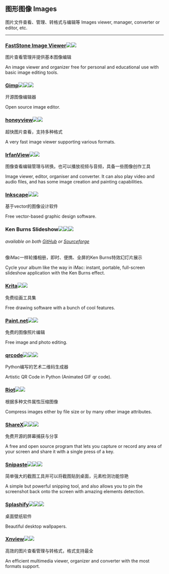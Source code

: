 ## 图形图像   Images

图片文件查看、管理、转格式与编辑等   Images viewer, manager, converter or editor, etc.

---

### [FastStone Image Viewer](http://www.faststone.org/)![](/assets/图片2.png)![](/assets/earth-globe.png)

图片查看管理并提供基本图像编辑

An image viewer and organizer free for personal and educational use with basic image editing tools.

### [Gimp](http://www.gimp.org/)![](/assets/图片2.png)![](/assets/open-source-icon.png)![](/assets/earth-globe.png)

开源图像编辑器

Open source image editor.

### [honeyview](http://www.bandisoft.com/honeyview/)![](/assets/图片2.png)![](/assets/earth-globe.png)

超快图片查看，支持多种格式

A very fast image viewer supporting various formats.

### [IrfanView](http://www.irfanview.com/)![](/assets/图片2.png)![](/assets/earth-globe.png)

图像查看编辑管理与转换。也可以播放视频与音频，具备一些图像创作工具

Image viewer, editor, organiser and converter. It can also play video and audio files, and has some image creation and painting capabilities.

### [Inkscape](https://inkscape.org/en/)![](/assets/图片2.png)![](/assets/earth-globe.png)

基于vector的图像设计软件

Free vector-based graphic design software.

### Ken Burns Slideshow![](/assets/图片2.png)![](/assets/open-source-icon.png)![](/assets/earth-globe.png)

###### available on both [GitHub](https://github.com/changbowen/Ken-Burns-Slideshow) or [Sourceforge](https://sourceforge.net/projects/ken-burns-slideshow/)

像iMac一样轮播相册，即时、便携、全屏的Ken Burns特效幻灯片展示

Cycle your album like the way in iMac: instant, portable, full-screen slideshow application with the Ken Burns effect.

### [Krita](https://krita.org/)![](/assets/图片2.png)![](/assets/earth-globe.png)

免费绘画工具集

Free drawing software with a bunch of cool features.

### [Paint.net](http://www.getpaint.net/index.html)![](/assets/图片2.png)![](/assets/united-states.png)

免费的图像照片编辑

Free image and photo editing.

### [**qrcode**](https://github.com/sylnsfar/qrcode)![](/assets/图片2.png)![](/assets/open-source-icon.png)![](/assets/united-states.png)

Python编写的艺术二维码生成器

Artistic QR Code in Python \(Animated GIF qr code\).

### [Riot](http://luci.criosweb.ro/riot/)![](/assets/图片2.png)![](/assets/earth-globe.png)

根据多种文件属性压缩图像

Compress images either by file size or by many other image attributes.

### [ShareX](https://getsharex.com/)![](/assets/图片2.png)![](/assets/open-source-icon.png)![](/assets/earth-globe.png)

免费开源的屏幕捕获与分享

A free and open source program that lets you capture or record any area of your screen and share it with a single press of a key.

### [Snipaste](https://snipaste.com/)![](/assets/图片2.png)![](/assets/earth-globe.png)![](/assets/usb.png)

简单强大的截图工具并可以将截图贴到桌面，元素检测功能惊艳

A simple but powerful snipping tool, and also allows you to pin the screenshot back onto the screen with amazing elements detection.

### [Splashify](https://splashify.net/)![](/assets/图片2.png)![](/assets/open-source-icon.png)![](/assets/united-states.png)

桌面壁纸软件

Beautiful desktop wallpapers.

### [Xnview](http://www.xnview.com/en/)![](/assets/图片2.png)![](/assets/earth-globe.png)

高效的图片查看管理与转格式，格式支持最全

An efficient multimedia viewer, organizer and converter with the most formats support.

